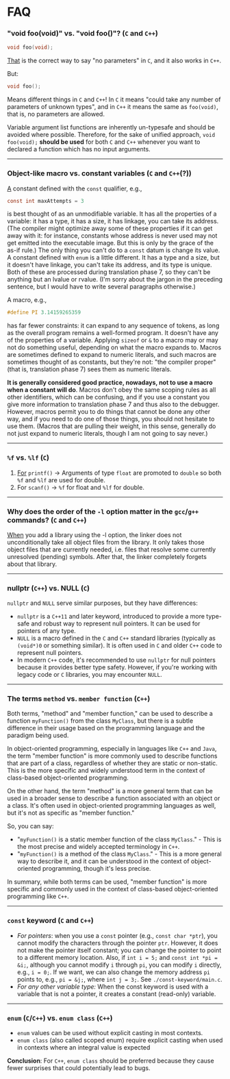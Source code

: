 # FAQ

### **"void foo(void)" vs. "void foo()"? (`C` and `C++`)**

```c
void foo(void);
```
[That][1] is the correct way to say "no parameters" in `C`, and it also works in `C++`.

But:

```c
void foo();
```
Means different things in `C` and `C++`! In `C` it means "could take any number of parameters of unknown types", and in `C++` it means the same as `foo(void)`, that is, no parameters are allowed.

Variable argument list functions are inherently un-typesafe and should be avoided where possible. Therefore, for the sake of unified approach, `void foo(void);` **should be used** for both `C` and `C++` whenever you want to declared a function which has no input arguments.

---

### **Object-like macro vs. constant variables (`C` and `C++`(?))**

[A][2] constant defined with the `const` qualifier, e.g.,
```c
const int maxAttempts = 3
```
is best thought of as an unmodifiable variable. It has all the properties of a variable: it has a type, it has a size, it has linkage, you can take its address. (The compiler might optimize away some of these properties if it can get away with it: for instance, constants whose address is never used may not get emitted into the executable image. But this is only by the grace of the as-if rule.) The only thing you can't do to a `const` datum is change its value. A constant defined with `enum` is a little different. It has a type and a size, but it doesn't have linkage, you can't take its address, and its type is unique. Both of these are processed during translation phase 7, so they can't be anything but an lvalue or rvalue. (I'm sorry about the jargon in the preceding sentence, but I would have to write several paragraphs otherwise.)

A macro, e.g.,
```c
#define PI 3.14159265359
```
has far fewer constraints: it can expand to any sequence of tokens, as long as the overall program remains a well-formed program. It doesn't have any of the properties of a variable. Applying `sizeof` or `&` to a macro may or may not do something useful, depending on what the macro expands to. Macros are sometimes defined to expand to numeric literals, and such macros are sometimes thought of as constants, but they're not: "the compiler proper" (that is, translation phase 7) sees them as numeric literals.

**It is generally considered good practice, nowadays, not to use a macro when a constant will do**. Macros don't obey the same scoping rules as all other identifiers, which can be confusing, and if you use a constant you give more information to translation phase 7 and thus also to the debugger. However, macros permit you to do things that cannot be done any other way, and if you need to do one of those things, you should not hesitate to use them. (Macros that are pulling their weight, in this sense, generally do not just expand to numeric literals, though I am not going to say never.)

---

### **`%f` vs. `%lf` (`C`)**
1. [For][3] `printf()` -> Arguments of type `float` are promoted to `double` so both `%f` and `%lf` are used for double.
1. For `scanf()` -> `%f` for float and `%lf` for double.

---

### **Why does the order of the `-l` option matter in the `gcc`/`g++` commands? (`C` and `C++`)**
[When][4] you add a library using the -l option, the linker does not unconditionally take all object files from the library. It only takes those object files that are currently needed, i.e. files that resolve some currently unresolved (pending) symbols. After that, the linker completely forgets about that library.

---

### **nullptr (`C++`) vs. NULL (`C`)**

`nullptr` and `NULL` serve similar purposes, but they have differences:

- `nullptr` is a `C++11` and later keyword, introduced to provide a more type-safe and robust way to represent null pointers. It can be used for pointers of any type.
- `NULL` is a macro defined in the `C` and `C++` standard libraries (typically as `(void*)0` or something similar). It is often used in `C` and older `C++` code to represent null pointers.
- In modern `C++` code, it's recommended to use `nullptr` for null pointers because it provides better type safety. However, if you're working with legacy code or `C` libraries, you may encounter `NULL`.

---

### The terms `method` vs. `member function` (`C++`)

Both terms, "method" and "member function," can be used to describe a function `myFunction()` from the class `MyClass`, but there is a subtle difference in their usage based on the programming language and the paradigm being used.

In object-oriented programming, especially in languages like `C++` and `Java`, the term "member function" is more commonly used to describe functions that are part of a class, regardless of whether they are static or non-static. This is the more specific and widely understood term in the context of class-based object-oriented programming.

On the other hand, the term "method" is a more general term that can be used in a broader sense to describe a function associated with an object or a class. It's often used in object-oriented programming languages as well, but it's not as specific as "member function."

So, you can say:

- "`myFunction()` is a static member function of the class `MyClass`." - This is the most precise and widely accepted terminology in `C++`.
- "`myFunction()` is a method of the class `MyClass`." - This is a more general way to describe it, and it can be understood in the context of object-oriented programming, though it's less precise.

In summary, while both terms can be used, "member function" is more specific and commonly used in the context of class-based object-oriented programming like `C++`.


---

### `const` keyword (`C` and `C++`)

- *For pointers*: when you use a `const` pointer (e.g., `const char *ptr`), you cannot modify the characters through the pointer `ptr`. However, it does not make the pointer itself constant; you can change the pointer to point to a different memory location. Also, if `int i = 5;` and `const int *pi = &i;`, although you cannot modify `i` through `pi`, you can modify `i` directly, e.g., `i = 0;`. If we want, we can also change the memory address `pi` points to, e.g., `pi = &j;`, where `int j = 3;`. See `./const-keyword/main.c`.
- *For any other variable type:* When the const keyword is used with a variable that is not a pointer, it creates a constant (read-only) variable.

---

### `enum` (`C`/`C++`) vs. `enum class` (`C++`)

- `enum` values can be used without explicit casting in most contexts.
- `enum class` (also called scoped enum) require explicit casting when used in contexts where an integral value is expected

**Conclusion**: For `C++`, `enum class` should be preferred because they cause fewer surprises that could potentially lead to bugs.


[1]: https://stackoverflow.com/questions/693788/is-it-better-to-use-c-void-arguments-void-foovoid-or-not-void-foo
[2]: https://stackoverflow.com/questions/6393776/what-is-the-difference-between-a-macro-and-a-const-in-c
[3]: https://stackoverflow.com/questions/25860850/what-is-the-difference-between-f-and-lf-in-c
[4]: https://stackoverflow.com/questions/11893996/why-does-the-order-of-l-option-in-gcc-matter/11894098#11894098
[5]: https://stackoverflow.com/questions/18335861/why-is-enum-class-preferred-over-plain-enum
